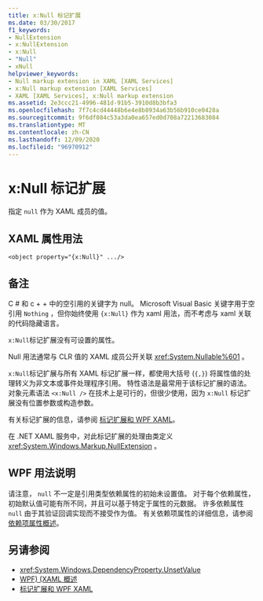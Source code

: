 ```yaml
---
title: x:Null 标记扩展
ms.date: 03/30/2017
f1_keywords:
- NullExtension
- x:NullExtension
- x:Null
- "Null"
- xNull
helpviewer_keywords:
- Null markup extension in XAML [XAML Services]
- x:Null markup extension [XAML Services]
- XAML [XAML Services], x:Null markup extension
ms.assetid: 2e3ccc21-4996-481d-91b5-3910d8b3bfa3
ms.openlocfilehash: 7f7c4cd44448b6e4e8b8934a63b56b910ce0428a
ms.sourcegitcommit: 9f6df084c53a3da0ea657ed0d708a72213683084
ms.translationtype: MT
ms.contentlocale: zh-CN
ms.lasthandoff: 12/09/2020
ms.locfileid: "96970912"
---
```

# <a name="xnull-markup-extension"></a>x:Null 标记扩展

指定 `null` 作为 XAML 成员的值。

## <a name="xaml-attribute-usage"></a>XAML 属性用法

```xaml
<object property="{x:Null}" .../>
```

## <a name="remarks"></a>备注

C # 和 c + + 中的空引用的关键字为 null。 Microsoft Visual Basic 关键字用于空引用 `Nothing` ，但你始终使用 `{x:Null}` 作为 xaml 用法，而不考虑与 xaml 关联的代码隐藏语言。

`x:Null`标记扩展没有可设置的属性。

Null 用法通常与 CLR 值的 XAML 成员公开关联 <xref:System.Nullable%601> 。

`x:Null`标记扩展与所有 XAML 标记扩展一样，都使用大括号 (`{,}`) 将属性值的处理转义为非文本或事件处理程序引用。 特性语法是最常用于该标记扩展的语法。 对象元素语法 `<x:Null />` 在技术上是可行的，但很少使用，因为 `x:Null` 标记扩展没有位置参数或构造参数。

有关标记扩展的信息，请参阅 [标记扩展和 WPF XAML](../framework/wpf/advanced/markup-extensions-and-wpf-xaml.md)。

在 .NET XAML 服务中，对此标记扩展的处理由类定义 <xref:System.Windows.Markup.NullExtension> 。

## <a name="wpf-usage-notes"></a>WPF 用法说明

请注意， `null` 不一定是引用类型依赖属性的初始未设置值。 对于每个依赖属性，初始默认值可能有所不同，并且可以基于特定于属性的元数据。 许多依赖属性 `null` 由于其验证回调实现而不接受作为值。 有关依赖项属性的详细信息，请参阅[依赖项属性概述](../framework/wpf/advanced/dependency-properties-overview.md)。

## <a name="see-also"></a>另请参阅

- <xref:System.Windows.DependencyProperty.UnsetValue>
- [WPF)  (XAML 概述 ](../net/wpf/fundamentals/xaml.md)
- [标记扩展和 WPF XAML](../framework/wpf/advanced/markup-extensions-and-wpf-xaml.md)
